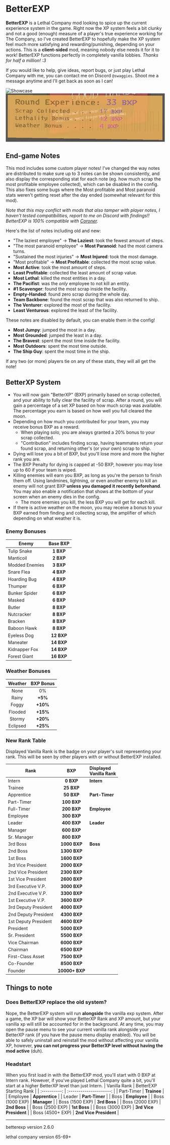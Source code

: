 # BetterEXP

**BetterEXP** is a Lethal Company mod looking to spice up the current experience system in the game. Right now the XP system feels a bit clunky and not a good (enough) measure of a player's true experience working for The Company, so I've created BetterEXP to hopefully make the XP system feel much more satisfying and rewarding/punishing, depending on your actions. This is a **client-sided** mod, meaning nobody else needs it for it to work! BetterEXP functions perfectly in completely vanilla lobbies. *Thanks for half a million! :3*

If you would like to help, give ideas, report bugs, or just play Lethal Company with me, you can contact me on Discord `@swaggies`. Shoot me a message anytime and I'll get back as soon as I can!

![Showcase](https://github.com/Swaggies/LCModAssets/blob/main/v2/v2%20performance.gif?raw=true)
![Round Summary](https://github.com/Swaggies/LCModAssets/blob/main/v2/v2%20round%20summary_main.png?raw=true)

## End-game Notes
This mod includes some custom player notes! I've changed the way notes are distributed to make sure up to 3 notes can be shown consistently, and also display the corresponding stat for each note (eg. how much scrap the most profitable employee collected), which can be disabled in the config. This also fixes some bugs where the Most profitable and Most paranoid stats weren't getting reset after the day ended (somewhat relevant for this mod).

*Note that this may conflict with mods that also tamper with player notes, I haven't tested compatibilities, report to me on Discord with findings!! BetterEXP is 100% compatible with [Coroner](https://thunderstore.io/c/lethal-company/p/EliteMasterEric/Coroner/).*

Here's the list of notes including old and new:
- "The laziest employee" -> **The Laziest**: took the fewest amount of steps.
- "The most paranoid employee" -> **Most Paranoid**: had the most camera turns.
- "Sustained the most injuries" -> **Most Injured**: took the most damage.
- "Most profitable" -> **Most Profitable**: collected the most scrap value.
- **Most Active**: took the most amount of steps.
- **Least Profitable**: collected the least amount of scrap value.
- **Most Lethal**: killed the most entities in a day.
- **The Pacifist**: was the *only* employee to not kill an entity.
- **#1 Scavenger**: found the most scrap inside the facility.
- **Empty-Handed**: found zero scrap during the whole day.
- **Team Backbone**: found the most scrap that was also returned to ship.
- **The Venturer**: explored the most of the facility.
- **Least Venturous**: explored the least of the facility.

These notes are disabled by default, you can enable them in the config!
- **Most Jumpy**: jumped the most in a day.
- **Most Grounded**: jumped the least in a day.
- **The Bravest**: spent the most time inside the facility.
- **Most Outdoors**: spent the most time outside.
- **The Ship Guy**: spent the most time in the ship.

If any two (or more) players tie on any of these stats, they will all get the note!

## BetterXP System
- You will now gain "BetterXP" (BXP) primarily based on scrap collected, and your ability to fully clear the facility of scrap. After a round, you will gain a percentage of a set XP based on how much scrap was available. The percentage you earn is based on how well you full cleared the moon.
- Depending on how much you contributed for your team, you may receive bonus BXP as a reward.
  - When playing solo, you are always granted a 20% bonus to your scrap collected.
  - "Contribution" includes finding scrap, having teammates return your found scrap, and returning other's (or your own) scrap to ship.
- Dying will lose you a bit of BXP, but you'll lose more and more the higher rank you are.
- The BXP Penalty for dying is capped at -50 BXP, however you may lose up to 60 if your team is wiped.
- Killing enemies will earn you BXP, as long as you're the person to finish them off. Using landmines, lightning, or even another enemy to kill an enemy will not grant BXP **unless you damaged it recently beforehand**. You may also enable a notification that shows at the bottom of your screen when an enemy dies in the config.
  - The more enemies you kill, the less BXP you will get for each kill.
- If there is active weather on the moon, you may receive a bonus to your BXP earned from finding and collecting scrap, the amplifier of which depending on what weather it is.

### Enemy Bonuses
| Enemy | Base BXP |
| ----- | :---------: |
| Tulip Snake | **1 BXP** |
| Manticoil | **2 BXP** |
| Modded Enemies | **3 BXP** |
| Snare Flea | **4 BXP** |
| Hoarding Bug | **4 BXP** |
| Thumper | **6 BXP** |
| Bunker Spider | **6 BXP** |
| Masked | **6 BXP** |
| Butler | **8 BXP** |
| Nutcracker | **8 BXP** |
| Bracken | **8 BXP** |
| Baboon Hawk | **8 BXP** |
| Eyeless Dog | **12 BXP** |
| Maneater | **14 BXP** |
| Kidnapper Fox | **14 BXP** |
| Forest Giant | **16 BXP** |

### Weather Bonuses
| Weather | BXP Bonus |
| :-----: | :--------------------: |
| None | 0% |
| Rainy | **+5%** |
| Foggy | **+10%** |
| Flooded | **+15%** |
| Stormy | **+20%** |
| Eclipsed | **+25%** |

### New Rank Table
Displayed Vanilla Rank is the badge on your player's suit representing your rank. This will be seen by other players with or without BetterEXP installed.

| Rank | BXP | Displayed<br>Vanilla Rank |
| ---- | :-: | :------------------------ |
| Intern | **0 BXP** | **Intern** |
| Trainee | **25 BXP** |  |
| Apprentice | **50 BXP** | **Part-Timer** |
| Part-Timer | **100 BXP** |  |
| Full-Timer | **200 BXP** | **Employee** |
| Employee | **300 BXP** |  |
| Leader | **400 BXP** | **Leader** |
| Manager | **600 BXP** |  |
| Sr. Manager | **800 BXP** |  |
| 3rd Boss | **1000 BXP** | **Boss** |
| 2nd Boss | **1300 BXP** |  |
| 1st Boss | **1600 BXP** |  |
| 3rd Vice President | **2000 BXP** |  |
| 2nd Vice President | **2300 BXP** |  |
| 1st Vice President | **2600 BXP** |  |
| 3rd Executive V.P. | **3000 BXP** |  |
| 2nd Executive V.P. | **3300 BXP** |  |
| 1st Executive V.P. | **3600 BXP** |  |
| 3rd Deputy President | **4000 BXP** |  |
| 2nd Deputy President | **4300 BXP** |  |
| 1st Deputy President | **4600 BXP** |  |
| President | **5000 BXP** |  |
| Sr. President | **5500 BXP** |  |
| Vice Chairman | **6000 BXP** |  |
| Chairman | **6500 BXP** |  |
| First-Class Asset| **7500 BXP** |  |
| Co-Founder | **8500 BXP** |  |
| Founder | **10000+ BXP** |  |


## Things to note
### Does BetterEXP replace the old system?
Nope, the BetterEXP system will run **alongside** the vanilla exp system. After a game, the XP bar will show your BetterXP Rank and XP amount, but your vanilla xp will still be accounted for in the background. At any time, you may open the pause menu to see your current vanilla rank alongside your BetterXP rank (if you have the pause menu display enabled). You will be able to safely uninstall and reinstall the mod without affecting your vanilla XP, however, **you can not progress your BetterXP level without having the mod active** (duh).

### Headstart
When you first load in with the BetterEXP mod, you'll start with 0 BXP at Intern rank. However, if you've played Lethal Company quite a bit, you'll start at a higher BetterXP level than just Intern. 
| Vanilla Rank | BetterEXP Starting Rank |
| :----------: | :---------------------: |
| Part-Timer | **Trainee** |
| Employee | **Apprentice** |
| Leader | **Part-Timer** |
| Boss | **Employee** |
| Boss (1000 EXP) | **Manager** |
| Boss (1500 EXP) | **3rd Boss** |
| Boss (2000 EXP) | **2nd Boss** |
| Boss (2500 EXP) | **1st Boss** |
| Boss (3000 EXP) | **3rd Vice President** |
| Boss (4500+ EXP) | **2nd Vice President** |

---

betterexp version 2.6.0

lethal company version 65-69+